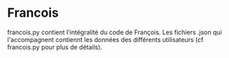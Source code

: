 # Francois

francois.py contient l'intégralité du code de François. Les fichiers .json qui l'accompagnent contiennt les données des différents utilisateurs (cf francois.py pour plus de détails).
